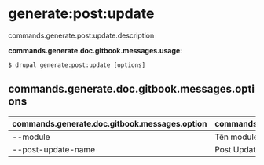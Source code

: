 # generate:post:update
commands.generate.post:update.description

**commands.generate.doc.gitbook.messages.usage:**
```
$ drupal generate:post:update [options]
```

## commands.generate.doc.gitbook.messages.options
commands.generate.doc.gitbook.messages.option | commands.generate.doc.gitbook.messages.details
-------|-------------
--module | Tên module.
--post-update-name | Post Update Name
